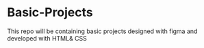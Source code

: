 # Basic-Projects
This repo will be containing basic projects  designed with figma and developed with HTML&amp; CSS
